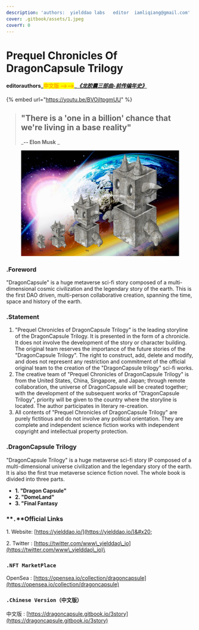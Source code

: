 ```yaml
---
description: 'authors:  yielddao labs   editor  iamliqiang@gmail.com'
cover: .gitbook/assets/1.jpeg
coverY: 0
---
```


# Prequel Chronicles Of DragonCapsule Trilogy

#### editorauthors_<mark style="color:orange;">中文版 -->--></mark>_[_《龙胶囊三部曲-前传编年史》_](https://dragoncapsule.gitbook.io/3story/)

{% embed url="https://youtu.be/BVOjItpgmUU" %}



> ## "There is a 'one in a billion' chance that we're living in a base reality"
>
> _**-- Elon Musk**   _&#x20;



<figure><img src=".gitbook/assets/1.jpeg" alt=""><figcaption></figcaption></figure>

### .Foreword

"DragonCapsule" is a huge metaverse sci-fi story composed of a multi-dimensional cosmic civilization and the legendary story of the earth. This is the first DAO driven, multi-person collaborative creation, spanning the time, space and history of the earth.



### **.S**tatement

1. "Prequel Chronicles of DragonCapsule Trilogy" is the leading storyline of the DragonCapsule Trilogy. It is presented in the form of a chronicle. It does not involve the development of the story or character building. The original team reserves the importance of the future stories of the "DragonCapsule Trilogy". The right to construct, add, delete and modify, and does not represent any restriction and commitment of the official original team to the creation of the "DragonCapsule trilogy" sci-fi works.
2. The creative team of "Prequel Chronicles of DragonCapsule Trilogy" is from the United States, China, Singapore, and Japan; through remote collaboration, the universe of DragonCapsule will be created together; with the development of the subsequent works of "DragonCapsule Trilogy", priority will be given to the country where the storyline is located. The author participates in literary re-creation.
3. All contents of "Prequel Chronicles of DragonCapsule Trilogy" are purely fictitious and do not involve any political orientation. They are complete and independent science fiction works with independent copyright and intellectual property protection.



### .DragonCapsule Trilogy

"DragonCapsule Trilogy" is a huge metaverse sci-fi story IP composed of a multi-dimensional universe civilization and the legendary story of the earth. It is also the first true metaverse science fiction novel. The whole book is divided into three parts.

* **1. "Dragon Capsule"**
* **2. "DomeLand"**
* **3. "Final Fantasy**



### **`.`**Official Links

1\. Website: [https://yielddao.io/](https://yielddao.io/)&#x20;

2\. Twitter : [https://twitter.com/www\_yielddao\_io](https://twitter.com/www\_yielddao\_io)\


### **`.NFT MarketPlace`**

OpenSea : [https://opensea.io/collection/dragoncapsule](https://opensea.io/collection/dragoncapsule)



### **`.Chinese Version（中文版）`**

中文版 : [https://dragoncapsule.gitbook.io/3story](https://dragoncapsule.gitbook.io/3story)

